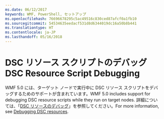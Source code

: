```yaml
---
ms.date: 06/12/2017
keywords: WMF, PowerShell, セットアップ
ms.openlocfilehash: 76696678295c5ac49516c830ced87afcf0a1fb10
ms.sourcegitcommit: 54534635eedacf531d8d6344019dc16a50b8b441
ms.translationtype: HT
ms.contentlocale: ja-JP
ms.lasthandoff: 05/16/2018
---
```

# <a name="dsc-resource-script-debugging"></a><span data-ttu-id="2712d-102">DSC リソース スクリプトのデバッグ</span><span class="sxs-lookup"><span data-stu-id="2712d-102">DSC Resource Script Debugging</span></span>

<span data-ttu-id="2712d-103">WMF 5.0 には、ターゲット ノードで実行中に DSC リソース スクリプトをデバッグするためのサポートが含まれています。</span><span class="sxs-lookup"><span data-stu-id="2712d-103">WMF 5.0 includes support for debugging DSC resource scripts while they run on target nodes.</span></span>
<span data-ttu-id="2712d-104">詳細については、「[DSC リソースのデバッグ](https://msdn.microsoft.com/powershell/dsc/debugresource)」を参照してください。</span><span class="sxs-lookup"><span data-stu-id="2712d-104">For more information, see [Debugging DSC resources](https://msdn.microsoft.com/powershell/dsc/debugresource).</span></span>
